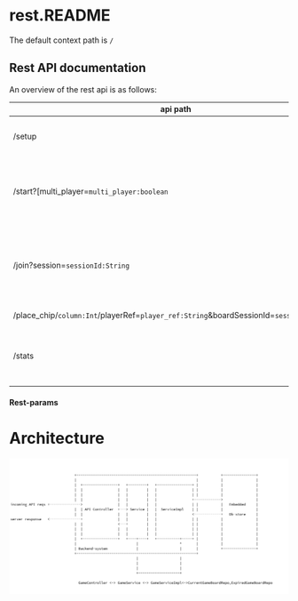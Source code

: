 # rest.README #
The default context path is ```/```

## Rest API documentation ##
An overview of the rest api is as follows:

api path  | method | description
------------- | -------------| -------------
/setup  | POST | Used for initial setup of the game *Must be the first call!*
/start?[multi_player=```multi_player:boolean``` |GET| Used for starting up the the game. *As an added advantage, the player will get the chance to make the first move.*
/join?session=```sessionId:String```| GET | Used for joining a game initiated by another player. *The player must use ```multi_player=true``` for allowing other players to join.*
/place_chip/```column:Int```/playerRef=```player_ref:String```&boardSessionId=```sessionId;String```| GET| Used for placing a chip on the board.
/stats | GET| Dumps the current stats of the game including current and expired game.


#### Rest-params



# Architecture 
![Alt text](./src/main/resources/arch.png)








